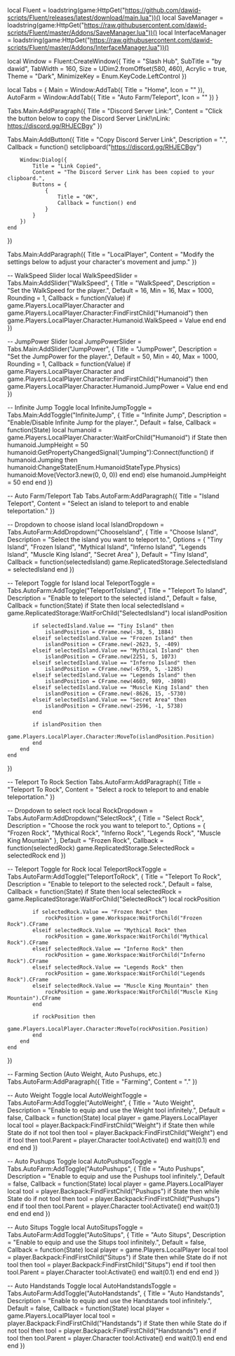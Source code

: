 
local Fluent = loadstring(game:HttpGet("https://github.com/dawid-scripts/Fluent/releases/latest/download/main.lua"))()
local SaveManager = loadstring(game:HttpGet("https://raw.githubusercontent.com/dawid-scripts/Fluent/master/Addons/SaveManager.lua"))()
local InterfaceManager = loadstring(game:HttpGet("https://raw.githubusercontent.com/dawid-scripts/Fluent/master/Addons/InterfaceManager.lua"))()

local Window = Fluent:CreateWindow({
    Title = "Slash Hub",
    SubTitle = "by dawid",
    TabWidth = 160,
    Size = UDim2.fromOffset(580, 460),
    Acrylic = true,
    Theme = "Dark",
    MinimizeKey = Enum.KeyCode.LeftControl
})

local Tabs = {
    Main = Window:AddTab({ Title = "Home", Icon = "" }),
    AutoFarm = Window:AddTab({ Title = "Auto Farm/Teleport", Icon = "" })
}

Tabs.Main:AddParagraph({
    Title = "Discord Server Link:",
    Content = "Click the button below to copy the Discord Server Link!\nLink: https://discord.gg/RHJECBgy"
})

Tabs.Main:AddButton({
    Title = "Copy Discord Server Link",
    Description = ".",
    Callback = function()
        setclipboard("https://discord.gg/RHJECBgy")
        
        Window:Dialog({
            Title = "Link Copied",
            Content = "The Discord Server Link has been copied to your clipboard.",
            Buttons = {
                {
                    Title = "OK",
                    Callback = function() end
                }
            }
        })
    end
})

Tabs.Main:AddParagraph({
    Title = "LocalPlayer",
    Content = "Modify the settings below to adjust your character's movement and jump."
})

-- WalkSpeed Slider
local WalkSpeedSlider = Tabs.Main:AddSlider("WalkSpeed", {
    Title = "WalkSpeed",
    Description = "Set the WalkSpeed for the player.",
    Default = 16,
    Min = 16,
    Max = 1000,
    Rounding = 1,
    Callback = function(Value)
        if game.Players.LocalPlayer.Character and game.Players.LocalPlayer.Character:FindFirstChild("Humanoid") then
            game.Players.LocalPlayer.Character.Humanoid.WalkSpeed = Value
        end
    end
})

-- JumpPower Slider
local JumpPowerSlider = Tabs.Main:AddSlider("JumpPower", {
    Title = "JumpPower",
    Description = "Set the JumpPower for the player.",
    Default = 50,
    Min = 40,
    Max = 1000,
    Rounding = 1,
    Callback = function(Value)
        if game.Players.LocalPlayer.Character and game.Players.LocalPlayer.Character:FindFirstChild("Humanoid") then
            game.Players.LocalPlayer.Character.Humanoid.JumpPower = Value
        end
    end
})

-- Infinite Jump Toggle
local InfiniteJumpToggle = Tabs.Main:AddToggle("InfiniteJump", {
    Title = "Infinite Jump",
    Description = "Enable/Disable Infinite Jump for the player.",
    Default = false,
    Callback = function(State)
        local humanoid = game.Players.LocalPlayer.Character:WaitForChild("Humanoid")
        if State then
            humanoid.JumpHeight = 50
            humanoid:GetPropertyChangedSignal("Jumping"):Connect(function()
                if humanoid.Jumping then
                    humanoid:ChangeState(Enum.HumanoidStateType.Physics)
                    humanoid:Move(Vector3.new(0, 0, 0))
                end
            end)
        else
            humanoid.JumpHeight = 50
        end
    end
})

-- Auto Farm/Teleport Tab
Tabs.AutoFarm:AddParagraph({
    Title = "Island Teleport",
    Content = "Select an island to teleport to and enable teleportation."
})

-- Dropdown to choose island
local IslandDropdown = Tabs.AutoFarm:AddDropdown("ChooseIsland", {
    Title = "Choose Island",
    Description = "Select the island you want to teleport to.",
    Options = {
        "Tiny Island",
        "Frozen Island",
        "Mythical Island",
        "Inferno Island",
        "Legends Island",
        "Muscle King Island",
        "Secret Area"
    },
    Default = "Tiny Island",
    Callback = function(selectedIsland)
        game.ReplicatedStorage.SelectedIsland = selectedIsland
    end
})

-- Teleport Toggle for Island
local TeleportToggle = Tabs.AutoFarm:AddToggle("TeleportToIsland", {
    Title = "Teleport To Island",
    Description = "Enable to teleport to the selected island.",
    Default = false,
    Callback = function(State)
        if State then
            local selectedIsland = game.ReplicatedStorage:WaitForChild("SelectedIsland")
            local islandPosition

            if selectedIsland.Value == "Tiny Island" then
                islandPosition = CFrame.new(-38, 5, 1884) 
            elseif selectedIsland.Value == "Frozen Island" then
                islandPosition = CFrame.new(-2623, 5, -409)
            elseif selectedIsland.Value == "Mythical Island" then
                islandPosition = CFrame.new(2251, 5, 1073)
            elseif selectedIsland.Value == "Inferno Island" then
                islandPosition = CFrame.new(-6759, 5, -1285)
            elseif selectedIsland.Value == "Legends Island" then
                islandPosition = CFrame.new(4603, 989, -3898)
            elseif selectedIsland.Value == "Muscle King Island" then
                islandPosition = CFrame.new(-8626, 15, -5730)
            elseif selectedIsland.Value == "Secret Area" then
                islandPosition = CFrame.new(-2596, -1, 5738)
            end

            if islandPosition then
                game.Players.LocalPlayer.Character:MoveTo(islandPosition.Position)
            end
        end
    end
})

-- Teleport To Rock Section
Tabs.AutoFarm:AddParagraph({
    Title = "Teleport To Rock",
    Content = "Select a rock to teleport to and enable teleportation."
})

-- Dropdown to select rock
local RockDropdown = Tabs.AutoFarm:AddDropdown("SelectRock", {
    Title = "Select Rock",
    Description = "Choose the rock you want to teleport to.",
    Options = {
        "Frozen Rock",
        "Mythical Rock",
        "Inferno Rock",
        "Legends Rock",
        "Muscle King Mountain"
    },
    Default = "Frozen Rock",
    Callback = function(selectedRock)
        game.ReplicatedStorage.SelectedRock = selectedRock
    end
})

-- Teleport Toggle for Rock
local TeleportRockToggle = Tabs.AutoFarm:AddToggle("TeleportToRock", {
    Title = "Teleport To Rock",
    Description = "Enable to teleport to the selected rock.",
    Default = false,
    Callback = function(State)
        if State then
            local selectedRock = game.ReplicatedStorage:WaitForChild("SelectedRock")
            local rockPosition

            if selectedRock.Value == "Frozen Rock" then
                rockPosition = game.Workspace:WaitForChild("Frozen Rock").CFrame
            elseif selectedRock.Value == "Mythical Rock" then
                rockPosition = game.Workspace:WaitForChild("Mythical Rock").CFrame
            elseif selectedRock.Value == "Inferno Rock" then
                rockPosition = game.Workspace:WaitForChild("Inferno Rock").CFrame
            elseif selectedRock.Value == "Legends Rock" then
                rockPosition = game.Workspace:WaitForChild("Legends Rock").CFrame
            elseif selectedRock.Value == "Muscle King Mountain" then
                rockPosition = game.Workspace:WaitForChild("Muscle King Mountain").CFrame
            end

            if rockPosition then
                game.Players.LocalPlayer.Character:MoveTo(rockPosition.Position)
            end
        end
    end
})

-- Farming Section (Auto Weight, Auto Pushups, etc.)
Tabs.AutoFarm:AddParagraph({
    Title = "Farming",
    Content = "."
})

-- Auto Weight Toggle
local AutoWeightToggle = Tabs.AutoFarm:AddToggle("AutoWeight", {
    Title = "Auto Weight",
    Description = "Enable to equip and use the Weight tool infinitely.",
    Default = false,
    Callback = function(State)
        local player = game.Players.LocalPlayer
        local tool = player.Backpack:FindFirstChild("Weight")
        if State then
            while State do
                if not tool then
                    tool = player.Backpack:FindFirstChild("Weight")
                end
                if tool then
                    tool.Parent = player.Character
                    tool:Activate()
                end
                wait(0.1)
            end
        end
    end
})

-- Auto Pushups Toggle
local AutoPushupsToggle = Tabs.AutoFarm:AddToggle("AutoPushups", {
    Title = "Auto Pushups",
    Description = "Enable to equip and use the Pushups tool infinitely.",
    Default = false,
    Callback = function(State)
        local player = game.Players.LocalPlayer
        local tool = player.Backpack:FindFirstChild("Pushups")
        if State then
            while State do
                if not tool then
                    tool = player.Backpack:FindFirstChild("Pushups")
                end
                if tool then
                    tool.Parent = player.Character
                    tool:Activate()
                end
                wait(0.1)
            end
        end
    end
})

-- Auto Situps Toggle
local AutoSitupsToggle = Tabs.AutoFarm:AddToggle("AutoSitups", {
    Title = "Auto Situps",
    Description = "Enable to equip and use the Situps tool infinitely.",
    Default = false,
    Callback = function(State)
        local player = game.Players.LocalPlayer
        local tool = player.Backpack:FindFirstChild("Situps")
        if State then
            while State do
                if not tool then
                    tool = player.Backpack:FindFirstChild("Situps")
                end
                if tool then
                    tool.Parent = player.Character
                    tool:Activate()
                end
                wait(0.1)
            end
        end
    end
})

-- Auto Handstands Toggle
local AutoHandstandsToggle = Tabs.AutoFarm:AddToggle("AutoHandstands", {
    Title = "Auto Handstands",
    Description = "Enable to equip and use the Handstands tool infinitely.",
    Default = false,
    Callback = function(State)
        local player = game.Players.LocalPlayer
        local tool = player.Backpack:FindFirstChild("Handstands")
        if State then
            while State do
                if not tool then
                    tool = player.Backpack:FindFirstChild("Handstands")
                end
                if tool then
                    tool.Parent = player.Character
                    tool:Activate()
                end
                wait(0.1)
            end
        end
    end
})
